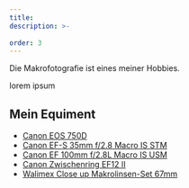 ```yaml
---
title: 
description: >-
  
order: 3
---
```


Die Makrofotografie ist eines meiner Hobbies.

lorem ipsum

## Mein Equiment

* [Canon EOS 750D](https://www.canon.de/for_home/product_finder/cameras/digital_slr/eos_750d/)
* [Canon EF-S 35mm f/2.8 Macro IS STM](https://www.canon.de/lenses/ef-s-35mm-f-2-8-macro-is-stm/)
* [Canon EF 100mm f/2.8L Macro IS USM](https://www.canon.de/lenses/ef-100mm-f-2-8l-macro-is-usm-lens/)
* [Canon Zwischenring EF12 II](https://store.canon.de/canon-zwischenring-ef12-ii/9198A001/)
* [Walimex Close up Makrolinsen-Set 67mm](https://www.amazon.de/gp/product/B0073AMUG2/)
